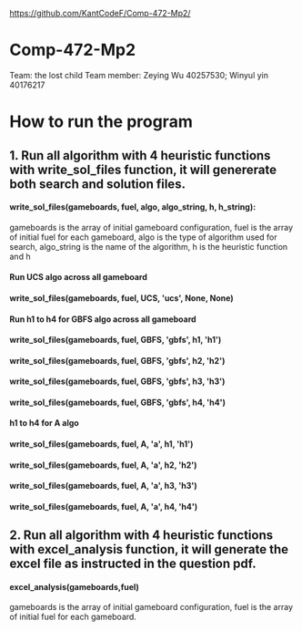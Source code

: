 https://github.com/KantCodeF/Comp-472-Mp2/
# Comp-472-Mp2
Team: the lost child
Team member: Zeying Wu 40257530; Winyul yin 40176217

# How to run the program
## 1. Run all algorithm with 4 heuristic functions with write_sol_files function, it will genererate both search and solution files.

#### write_sol_files(gameboards, fuel, algo, algo_string, h, h_string):
gameboards is the array of initial gameboard configuration, fuel is the array of initial fuel for each gameboard, algo is the type of algorithm used for search, algo_string is the name of the algorithm, h is the heuristic function and h

#### Run UCS algo across all gameboard
#### write_sol_files(gameboards, fuel, UCS, 'ucs', None, None)

#### Run h1 to h4 for GBFS algo across all gameboard
#### write_sol_files(gameboards, fuel, GBFS, 'gbfs', h1, 'h1') 
#### write_sol_files(gameboards, fuel, GBFS, 'gbfs', h2, 'h2') 
#### write_sol_files(gameboards, fuel, GBFS, 'gbfs', h3, 'h3')
#### write_sol_files(gameboards, fuel, GBFS, 'gbfs', h4, 'h4')

#### h1 to h4 for A algo
#### write_sol_files(gameboards, fuel, A, 'a', h1, 'h1')
#### write_sol_files(gameboards, fuel, A, 'a', h2, 'h2')
#### write_sol_files(gameboards, fuel, A, 'a', h3, 'h3')
#### write_sol_files(gameboards, fuel, A, 'a', h4, 'h4')

## 2. Run all algorithm with 4 heuristic functions with excel_analysis function, it will generate the excel file as instructed in the question pdf.

#### excel_analysis(gameboards,fuel)
gameboards is the array of initial gameboard configuration, fuel is the array of initial fuel for each gameboard.


